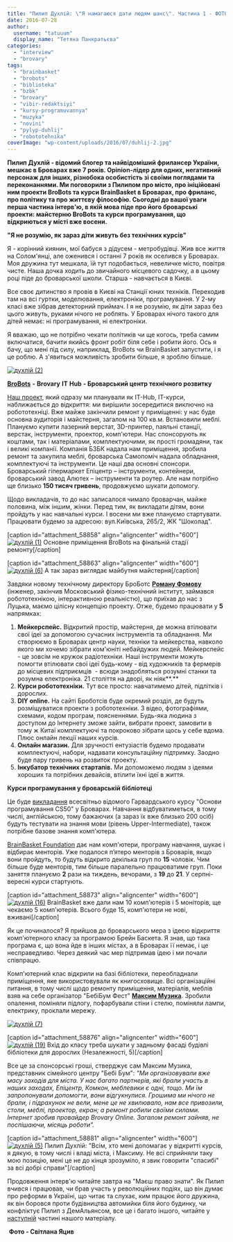 ```yaml
---
title: "Пилип Духлій: \"Я намагаюся дати людям шанс\". Частина 1 - ФОТО"
date: 2016-07-28
author: 
  username: "tatuuum"
  display_name: "Тетяна Панкратьєва"
categories: 
  - "interview"
  - "brovary"
tags: 
  - "brainbasket"
  - "brobots"
  - "biblioteka"
  - "bzbk"
  - "brovary"
  - "vibir-redaktsiyi"
  - "kursy-programuvannya"
  - "muzyka"
  - "novini"
  - "pylyp-duhlij"
  - "robototehnika"
coverImage: "wp-content/uploads/2016/07/duhlij-2.jpg"
---
```


**Пилип Духлій - відомий блогер та найвідоміший фрилансер України, мешкає в Броварах вже 7 років. Оpinion-лідер для одних, негативний персонаж для інших, різнобока особистість зі своїми поглядами та переконаннями. Ми поговорили з Пилипом про місто, про ініційовані ним проекти BroBots та курси BrainBasket в Броварах, про фриланс, про політику та про життєву філософію. Сьогодні до вашої уваги перша частина інтерв'ю, в якій мова піде про його броварські проекти: майстерню BroBots та курси програмування, що відкриються у місті вже восени.**

**"Я не розумію, як зараз діти живуть без технічних курсів"**

Я - корінний киянин, мої бабуся з дідусем - метробудівці. Жив все життя на Солом'янці, але оженився і останні 7 років як оселився у Броварах. Моя дружина тут мешкала, їй тут подобається, невеличке місто, повітря чисте. Наша дочка ходить до звичайного місцевого садочку, а в цьому році піде до броварської школи. Старша - навчається в Києві.

Все своє дитинство я провів в Києві на Станції юних техніків. Переходив там на всі гуртки, моделювання, електроніки, програмування. У 2-му класі вже зібрав детекторний приймач. І я не розумію, як діти зараз без цього живуть, руками нічого не роблять. У Броварах нічого такого для дітей немає: ні програмування, ні електроніки.

Я вважаю, що не потрібно чекати політиків чи ще когось, треба самим включатися, бачити якийсь фронт робіт біля себе і робити його. Ось я бачу, що мені під силу, наприклад, BroBots чи BrainBasket запустити, і я це роблю. А з'явиться можливість зробити більше, я зроблю більше.

[![духлій (2)](https://mpz.brovary.org/wp-content/uploads/2016/07/duhlij-2.jpg)](https://mpz.brovary.org/wp-content/uploads/2016/07/duhlij-2.jpg)

[**BroBots**](https://www.facebook.com/brobots.hub) **-** **Brovary** **IT** **Hub** **- Броварський центр технічного розвитку**

[Наш проект](https://mpz.brovary.org/brovarskyj-zabudovnyk-ta-vidomyj-frilanser-obitsyayut-vidkryty-sotsialni-it-kursy/), який одразу ми планували як IT-Hub, IT-курси, наближається до відкриття: ми вирішили зосередитися виключно на робототехніці. Вже майже закінчили ремонт у приміщенні: у нас буде основна аудиторія і майстерня, загалом на 100 кв.м. Встановили меблі. Плануємо купити лазерний верстат, 3D-принтер, паяльні станції, верстак, інструменти, проектор, комп'ютери. Нас спонсорують як коштами, так і матеріалами, комплектуючими, як прості громадяни, так і великі компанії. Компанія БЗБК надала нам приміщення, зробила ремонт та закупила меблі, броварська Самопоміч надала обладнання, комплектуючі та інструменти. Це наші два основні спонсори. Броварський гіпермаркет Епіцентр – інструменти, контейнери, броварський завод Алютех – інструменти та роутер. Але нам потрібно ще близько **150 тисяч гривень**, продовжуємо шукати допомогу.

Щодо викладачів, то до нас записалося чимало броварчан, майже половина, між іншим, жінки. Перед тим, як викладати дітям, вони пройдуть у нас навчальні курси. І восени ми вже плануємо стартувати. Працювати будемо за адресою: вул.Київська, 265/2, ЖК "Шоколад".

\[caption id="attachment\_58858" align="aligncenter" width="600"\][![духлій (1)](https://mpz.brovary.org/wp-content/uploads/2016/07/duhlij-1.jpg)](https://mpz.brovary.org/wp-content/uploads/2016/07/duhlij-1.jpg) Основне приміщення BroBots на фінальній стадії ремонту\[/caption\]

\[caption id="attachment\_58863" align="aligncenter" width="600"\][![духлій (6)](https://mpz.brovary.org/wp-content/uploads/2016/07/duhlij-6.jpg)](https://mpz.brovary.org/wp-content/uploads/2016/07/duhlij-6.jpg) А так зараз виглядає майбутня майстерня\[/caption\]

Завдяки новому технічному директору БроБотс [**Роману Фомову**](https://www.facebook.com/romovfoma?fref=ts) (інженер, закінчив Московський фізико-технічний інститут, займався робототехнікою, інтерактивною реальністю), що приїхав до нас з Луцька, маємо цілісну концепцію проекту. Отже, будемо працювати у **5** напрямках:

1. **Мейкерспейс.** Відкритий простір, майстерня, де можна втілювати свої ідеї за допомогою сучасних інструментів та обладнання. Ми створюємо в Броварах центр науки, техніки та мейкерства, навколо якого ми хочемо зібрати ком'юніті небайдужих людей. Мейкерспейс - це зовсім не кружок радіотехніки. Наші інструменти можуть помогти втілювати свої ідеї будь-кому - від художників та фермерів до місцевих підприємців  - всюди знадобляться розумні станки та розумна електроніка. 21 століття на дворі, як ніяк**.**
2. **Курси робототехніки.** Тут все просто: навчатимемо дітей, підлітків і дорослих.
3. **DIY online.** На сайті Броботсів буде окремий розділ, де будуть розміщуватися проекти з робототехніки. З відео, фотографіями, схемами, кодом програм, поясненнями. Будь-яка людина з доступом до Інтернету зможе зайти, вибрати проект, замовити в тому ж Китаї комплектуючі та покроково зібрати щось у себе вдома. Плюс онлайн лекції наших курсів.
4. **Онлайн магазин.** Для зручності ентузіастів будемо продавати комплектуючі, набори, надавати консультаційну підтримку. Заодно буде пару гривень на розвиток проекту.
5. **Інкубатор технічних стартапів.** Ми допоможемо людям з ідеями хороших та потрібних девайсів, втілити їхні ідеї в життя. 

**Курси програмування у броварській бібліотеці**

Це буде [викладання](https://mpz.brovary.org/bezkoshtovni-kursy-iz-programuvannya-u-brovarah-shukayut-vykladachiv-volonteriv/) всесвітньо відомого Гарвардського курсу "Основи програмування CS50" у Броварах. Навчання відбуватиметься, в тому числі, англійською, тому бажаючих (а зараз їх вже близько 200 осіб) будуть тестувати на знання мови (рівень Upper-Intermediate), також потрібне базове знання комп'ютера.

[BrainBasket Foundation](https://brainbasket.org/) дає нам комп'ютери, програму навчання, шукає і відбирає менторів. Уже подалося п’ятеро менторів з Броварів, якщо вони пройдуть, то будуть відкрито декілька груп по **15** чоловік. Чим більше буде менторів, тим більше паралельно працюватиме груп. Поки заняття плануємо **2** рази на тиждень, вечорами, з **19** до **21**. У серпні-вересні курси стартують.

\[caption id="attachment\_58873" align="aligncenter" width="600"\][![духлій (16)](https://mpz.brovary.org/wp-content/uploads/2016/07/duhlij-16.jpg)](https://mpz.brovary.org/wp-content/uploads/2016/07/duhlij-16.jpg) BrainBasket вже дали нам 10 комп'ютерів і 5 моніторів, ще чекаємо 5 комп'ютерів. Всього буде 15, комп'ютери не нові, вживані\[/caption\]

Як це починалося? Я прийшов до броварського мера з ідеєю відкриття комп'ютерного класу за програмою Брейн Баскета. Я знав, що така програма є, що вона йде в інших містах, а в Броварах її немає, і це несправедливо. Через деякий час мер підтримав ідею і ми почали співпрацю.

Комп'ютерний клас відкрили на базі бібліотеки, переобладнали приміщення, яке використовували як книгосховище. Всі організаційні питання, в тому числі щодо ремонту приміщення, матеріалів, меблів взяв на себе організатор "БебіБум Фест" [**Максим Музика**](https://www.facebook.com/maxim.muzika?fref=ts). Зробили опалення, поміняли підлогу, пофарбували стіни і стелю, поміняли лампи, електрику, проклали мережу.

[![духлій (7)](https://mpz.brovary.org/wp-content/uploads/2016/07/duhlij-7.jpg)](https://mpz.brovary.org/wp-content/uploads/2016/07/duhlij-7.jpg)

\[caption id="attachment\_58876" align="aligncenter" width="600"\][![духлій (19)](https://mpz.brovary.org/wp-content/uploads/2016/07/duhlij-19.jpg)](https://mpz.brovary.org/wp-content/uploads/2016/07/duhlij-19.jpg) Вхід до класу треба шукати у задньому фасаді будівлі бібліотеки для дорослих (Незалежності, 5)\[/caption\]

Все це за спонсорські гроші, стверджує сам Максим Музика, представник сімейного центру "Бебі Бум": _"Ми організовували вже масу заходів для міста. У нас багато партнерів, які брали участь в наших заходах, Епіцентр, Комкон, меблевики є одні, тощо. Ми їм запропонували допомогти, вони відгукнулися. Грошима ми нічого не брали, і підрахунок не вели, мене це не хвилювало, нам все привозили, столи, меблі, проектор, екран; а ремонт робили своїми силами. Інтернет зробив провайдер Brovary Online. Загалом ремонт зайняв, не поспішаючи, місяць роботи"._

\[caption id="attachment\_58881" align="aligncenter" width="600"\][![духлій (5)](https://mpz.brovary.org/wp-content/uploads/2016/07/duhlij-5-1.jpg)](https://mpz.brovary.org/wp-content/uploads/2016/07/duhlij-5-1.jpg) Пилип Духлій: "Всім, хто мені допомагає у відкритті курсів, я дякую, в тому числі і владі міста, і Максиму. Не всі сприйняли таку мою позицію, мені це не до кінця зрозуміло, я звик говорити "спасибі" за всі добрі справи"\[/caption\]

Продовження інтерв'ю читайте завтра на "Маєш право знати". Як Пилип вчився і працював, чи брав участь у революційних подіях, що він думає про реформи в Україні, що читає та слухає, ким працює його дружина, як він боровся проти будівництва автомийки біля його будинку, чи конфліктує Пилип з ДемАльянсом, все це і багато іншого, читайте у [наступній](https://mpz.brovary.org/pylyp-duhlij-ya-namagayusya-daty-lyudyam-shans-chastyna-2/) частині нашого матеріалу.

 **Фото - Світлана Яцив**
